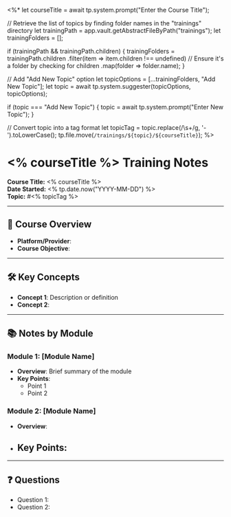 <%*
let courseTitle = await tp.system.prompt("Enter the Course Title");

// Retrieve the list of topics by finding folder names in the "trainings" directory
let trainingPath = app.vault.getAbstractFileByPath("trainings");
let trainingFolders = [];

if (trainingPath && trainingPath.children) {
    trainingFolders = trainingPath.children
        .filter(item => item.children !== undefined) // Ensure it's a folder by checking for children
        .map(folder => folder.name);
}

// Add "Add New Topic" option
let topicOptions = [...trainingFolders, "Add New Topic"];
let topic = await tp.system.suggester(topicOptions, topicOptions);

if (topic === "Add New Topic") {
    topic = await tp.system.prompt("Enter New Topic");
}

// Convert topic into a tag format
let topicTag = topic.replace(/\s+/g, '-').toLowerCase();
tp.file.move(`/trainings/${topic}/${courseTitle}`);
%>

# <% courseTitle %> Training Notes

**Course Title:** <% courseTitle %>  
**Date Started:** <% tp.date.now("YYYY-MM-DD") %>  
**Topic:** #<% topicTag %>  

---

## 📖 Course Overview
- **Platform/Provider**: 
- **Course Objective**: 

---

## 🛠️ Key Concepts
- **Concept 1**: Description or definition
- **Concept 2**: 

---

## 📚 Notes by Module

### Module 1: [Module Name]
- **Overview**: Brief summary of the module
- **Key Points**:
  - Point 1
  - Point 2

### Module 2: [Module Name]
- **Overview**: 
- **Key Points**: 
  - 

---

## ❓ Questions
- Question 1: 
- Question 2: 
